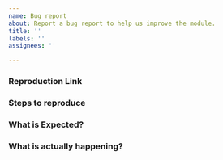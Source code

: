 ```yaml
---
name: Bug report
about: Report a bug report to help us improve the module.
title: ''
labels: ''
assignees: ''

---
```


### Reproduction Link
<!-- A minimal test case on https://template.nuxtjs.org/ or GitHub reprository that can reproduce the bug. -->

### Steps to reproduce


### What is Expected?


### What is actually happening?
